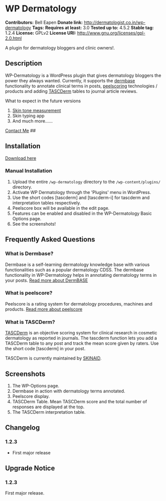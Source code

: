 # WP Dermatology #
**Contributors:**      Bell Eapen
**Donate link:**       http://dermatologist.co.in/wp-dermatology
**Tags:**
**Requires at least:** 3.0
**Tested up to:**      4.5.2
**Stable tag:**        1.2.4
**License:**           GPLv2
**License URI:**       http://www.gnu.org/licenses/gpl-2.0.html

A plugin for dermatology bloggers and clinic owners!.

## Description ##

WP-Dermatology is a WordPress plugin that gives dermatology bloggers the power they always wanted. Currently, it supports the [dermbase](http://gulfdoctor.net/dermbase/) functionality to annotate clinical terms in posts, [peelscoring](http://gulfdoctor.net/peelscore/) technologies / products and adding [TASCDerm](http://dermatologist.co.in/2015/03/tascderm.html) tables to journal article reviews.

What to expect in the future versions

1. [Skin tone measurement](gulfdoctor.net/charm)
2. Skin typing app
3. And much more......

[Contact Me](http://gulfdoctor.net/contactme.htm) ##

## Installation ##

[Download here](http://docpg.co.in/estore/downloads/wp-dermatology/)

### Manual Installation ###

1. Upload the entire `/wp-dermatology` directory to the `/wp-content/plugins/` directory.
2. Activate WP Dermatology through the 'Plugins' menu in WordPress.
3. Use the short codes [tascderm] and [tascderm-i] for tascderm and interpretation tables respectively.
4. Peelscore box will be available in the edit page.
5. Features can be enabled and disabled in the WP-Dermatology Basic Options page.
6. See the screenshots!

## Frequently Asked Questions ##

### What is Dermbase? ###

Dermbase is a self-learning dermatology knowledge base with various functionalities such as a popular dermatology CDSS. The dermbase functionality in WP-Dermatology helps in annotating dermatology terms in your posts. [Read more about DermBASE](http://gulfdoctor.net/dermbase/)

### What is peelscore? ###

Peelscore is a rating system for dermatology procedures, machines and products. [Read more about peelscore](http://gulfdoctor.net/peelscore/)

### What is TASCDerm? ###

[TASCDerm](http://dermatologist.co.in/2015/03/tascderm.html) is an objective scoring system for clinical research in cosmetic dermatology as reported in journals. The tascderm function lets you add a TASCDerm table to any post and track the mean score given by raters. Use the short code [tascderm] in your post.

TASCDerm is currently maintained by [SKINAID](http://www.skinaid.eu/tascderm/).

## Screenshots ##

1. The WP-Options page.
2. Dermbase in action with dermatology terms annotated.
3. Peelscore display.
4. TASCDerm Table. Mean TASCDerm score and the total number of responses are displayed at the top.
5. The TASCDerm interpretation table.

## Changelog ##

### 1.2.3 ###
* First major release

## Upgrade Notice ##

### 1.2.3 ###
First major release.
